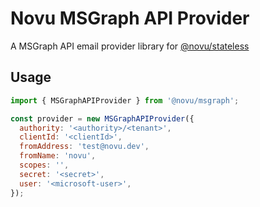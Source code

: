 # Novu MSGraph API Provider

A MSGraph API email provider library for [@novu/stateless](https://github.com/novuhq/novu)

## Usage

```javascript
import { MSGraphAPIProvider } from '@novu/msgraph';

const provider = new MSGraphAPIProvider({
  authority: '<authority>/<tenant>',
  clientId: '<clientId>',
  fromAddress: 'test@novu.dev',
  fromName: 'novu',
  scopes: '',
  secret: '<secret>',
  user: '<microsoft-user>',
});
```
